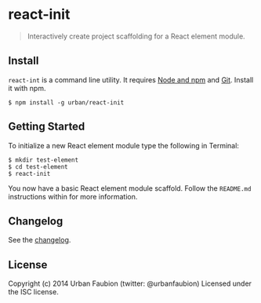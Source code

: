 
# react-init

> Interactively create project scaffolding for a React element module.

## Install

`react-int` is a command line utility. It requires [Node and npm](http://nodejs.org/) and [Git](http://git-scm.com/). Install it with npm.

    $ npm install -g urban/react-init

## Getting Started

To initialize a new React element module type the following in Terminal:

    $ mkdir test-element
    $ cd test-element
    $ react-init

You now have a basic React element module scaffold. Follow the `README.md` instructions within for more information.

## Changelog

See the [changelog](CHANGELOG.md).

## License

Copyright (c) 2014 Urban Faubion (twitter: @urbanfaubion)
Licensed under the ISC license.
